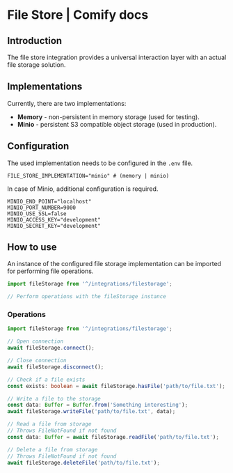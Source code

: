 
# File Store | Comify docs

## Introduction

The file store integration provides a universal interaction layer with an actual file storage solution.

## Implementations

Currently, there are two implementations:

* **Memory** - non-persistent in memory storage (used for testing).
* **Minio** - persistent S3 compatible object storage (used in production).

## Configuration

The used implementation needs to be configured in the `.env` file.

```env
FILE_STORE_IMPLEMENTATION="minio" # (memory | minio)
```

In case of Minio, additional configuration is required.

```env
MINIO_END_POINT="localhost"
MINIO_PORT_NUMBER=9000
MINIO_USE_SSL=false
MINIO_ACCESS_KEY="development"
MINIO_SECRET_KEY="development"
```

## How to use

An instance of the configured file storage implementation can be imported for performing file operations.

```ts
import fileStorage from '^/integrations/filestorage';

// Perform operations with the fileStorage instance
```

### Operations

```ts
import fileStorage from '^/integrations/filestorage';

// Open connection
await fileStorage.connect();

// Close connection
await fileStorage.disconnect();

// Check if a file exists
const exists: boolean = await fileStorage.hasFile('path/to/file.txt');

// Write a file to the storage
const data: Buffer = Buffer.from('Something interesting');
await fileStorage.writeFile('path/to/file.txt', data);

// Read a file from storage
// Throws FileNotFound if not found
const data: Buffer = await fileStorage.readFile('path/to/file.txt');

// Delete a file from storage
// Throws FileNotFound if not found
await fileStorage.deleteFile('path/to/file.txt');
```
